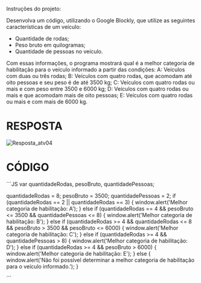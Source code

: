 Instruções do projeto:

Desenvolva um código, utilizando o Google Blockly, que utilize as seguintes características de um veículo:
- Quantidade de rodas;
- Peso bruto em quilogramas;
- Quantidade de pessoas no veículo.

Com essas informações, o programa mostrará qual é a melhor categoria de habilitação para o veículo informado a partir das condições:
A: Veículos com duas ou três rodas;
B: Veículos com quatro rodas, que acomodam até oito pessoas e seu peso é de até 3500 kg;
C: Veículos com quatro rodas ou mais e com peso entre 3500 e 6000 kg;
D: Veículos com quatro rodas ou mais e que acomodam mais de oito pessoas;
E: Veículos com quatro rodas ou mais e com mais de 6000 kg.

# RESPOSTA
![Resposta_atv04](https://github.com/jedsonjhones/Softex-Backend/assets/39849707/c176f520-8ccd-424a-8cbf-f6b645c460fb)





# CÓDIGO

´´´JS
var quantidadeRodas, pesoBruto, quantidadePessoas;

quantidadeRodas = 8;
pesoBruto = 3500;
quantidadePessoas = 2;
if (quantidadeRodas == 2 || quantidadeRodas == 3) {
  window.alert('Melhor categoria de habilitação: A');
} else if (quantidadeRodas == 4 && pesoBruto <= 3500 && quantidadePessoas <= 8) {
  window.alert('Melhor categoria de habilitação: B');
} else if (quantidadeRodas >= 4 && quantidadeRodas <= 8 && pesoBruto > 3500 && pesoBruto <= 6000) {
  window.alert('Melhor categoria de habilitação: C');
} else if (quantidadeRodas >= 4 && quantidadePessoas > 8) {
  window.alert('Melhor categoria de habilitação: D');
} else if (quantidadeRodas >= 4 && pesoBruto > 6000) {
  window.alert('Melhor categoria de habilitação: E');
} else {
  window.alert('Não foi possível determinar a melhor categoria de habilitação para o veículo informado.');
}

´´´
